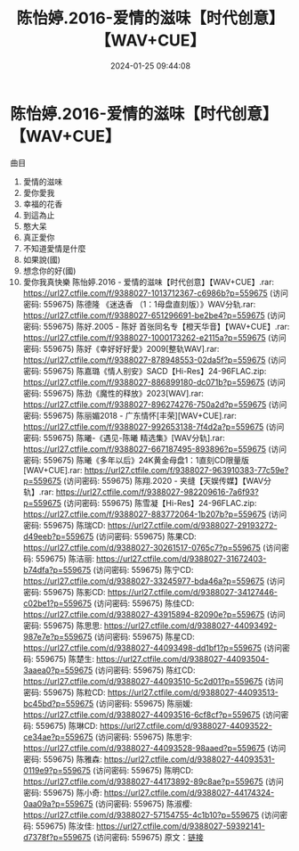 ﻿---
title: 陈怡婷.2016-爱情的滋味【时代创意】【WAV+CUE】
date: 2024-01-25 09:44:08
categories: WAV车载音乐、镜像
tags: 华语中文
---
# 陈怡婷.2016-爱情的滋味【时代创意】【WAV+CUE】

曲目
1. 愛情的滋味
2. 愛你愛我
3. 幸福的花香
4. 到這為止
5. 憨大呆
6. 真正愛你
7. 不知道愛情是什麼
8. 如果說(國)
9. 想念你的好(國)
10. 愛你我真快樂
陈怡婷.2016 - 爱情的滋味【时代创意】【WAV+CUE】.rar: https://url27.ctfile.com/f/9388027-1013712367-c6986b?p=559675
(访问密码: 559675)
陈德隆 《迷迭香 （1：1母盘直刻版）》WAV分轨.rar: https://url27.ctfile.com/f/9388027-651296691-be2be4?p=559675
(访问密码: 559675)
陈好.2005 - 陈好 首张同名专【橙天华音】【WAV+CUE】.rar: https://url27.ctfile.com/f/9388027-1000173262-e2115a?p=559675
(访问密码: 559675)
陈好《幸好好好愛》2009[整轨WAV].rar: https://url27.ctfile.com/f/9388027-878948553-02da5f?p=559675
(访问密码: 559675)
陈嘉璐《情人别安》SACD【Hi-Res】24-96FLAC.zip: https://url27.ctfile.com/f/9388027-886899180-dc071b?p=559675
(访问密码: 559675)
陈劲《魔性的释放》2023[WAV].rar: https://url27.ctfile.com/f/9388027-896274276-750a2d?p=559675
(访问密码: 559675)
陈丽媚2018 - 广东情怀[丰荣][WAV+CUE].rar: https://url27.ctfile.com/f/9388027-992653138-7f4d2a?p=559675
(访问密码: 559675)
陈曦-《遇见-陈曦 精选集》[WAV分轨].rar: https://url27.ctfile.com/f/9388027-667187495-893896?p=559675
(访问密码: 559675)
陈曦《多年以后》24K黄金母盘1：1直刻CD限量版 [WAV+CUE].rar: https://url27.ctfile.com/f/9388027-963910383-77c59e?p=559675
(访问密码: 559675)
陈翔.2020 - 夹缝【天娱传媒】【WAV分轨】.rar: https://url27.ctfile.com/f/9388027-982209616-7a6f93?p=559675
(访问密码: 559675)
陈雪凝【Hi-Res】24-96FLAC.zip: https://url27.ctfile.com/f/9388027-883772064-1b207b?p=559675
(访问密码: 559675)
陈瑞CD: https://url27.ctfile.com/d/9388027-29193272-d49eeb?p=559675
(访问密码: 559675)
陈果CD: https://url27.ctfile.com/d/9388027-30261517-0765c7?p=559675
(访问密码: 559675)
陈洁丽: https://url27.ctfile.com/d/9388027-31672403-b74dfa?p=559675
(访问密码: 559675)
陈宁CD: https://url27.ctfile.com/d/9388027-33245977-bda46a?p=559675
(访问密码: 559675)
陈影CD: https://url27.ctfile.com/d/9388027-34127446-c02be1?p=559675
(访问密码: 559675)
陈佳CD: https://url27.ctfile.com/d/9388027-43915894-82090e?p=559675
(访问密码: 559675)
陈思思: https://url27.ctfile.com/d/9388027-44093492-987e7e?p=559675
(访问密码: 559675)
陈星CD: https://url27.ctfile.com/d/9388027-44093498-dd1bf1?p=559675
(访问密码: 559675)
陈楚生: https://url27.ctfile.com/d/9388027-44093504-3aaea0?p=559675
(访问密码: 559675)
陈红CD: https://url27.ctfile.com/d/9388027-44093510-5c2d01?p=559675
(访问密码: 559675)
陈粒CD: https://url27.ctfile.com/d/9388027-44093513-bc45bd?p=559675
(访问密码: 559675)
陈丽媛: https://url27.ctfile.com/d/9388027-44093516-6cf8cf?p=559675
(访问密码: 559675)
陈琳CD: https://url27.ctfile.com/d/9388027-44093522-ce34ae?p=559675
(访问密码: 559675)
陈思宇: https://url27.ctfile.com/d/9388027-44093528-98aaed?p=559675
(访问密码: 559675)
陈雅森: https://url27.ctfile.com/d/9388027-44093531-0119e9?p=559675
(访问密码: 559675)
陈明CD: https://url27.ctfile.com/d/9388027-44173892-89c8ae?p=559675
(访问密码: 559675)
陈小奇: https://url27.ctfile.com/d/9388027-44174324-0aa09a?p=559675
(访问密码: 559675)
陈淑樱: https://url27.ctfile.com/d/9388027-57154755-4c1b10?p=559675
(访问密码: 559675)
陈汝佳: https://url27.ctfile.com/d/9388027-59392141-d7378f?p=559675
(访问密码: 559675)
原文：[链接](https://blog.sina.com.cn/s/blog_1647c7e76010314af.html)